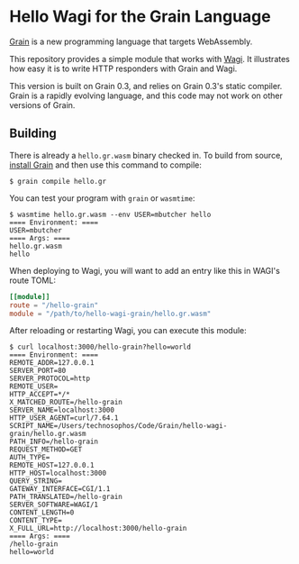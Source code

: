 # Hello Wagi for the Grain Language

[Grain](https://grain-lang.org) is a new programming language that targets WebAssembly.

This repository provides a simple module that works with [Wagi](https://github.com/deislabs/wagi).
It illustrates how easy it is to write HTTP responders with Grain and Wagi.

This version is built on Grain 0.3, and relies on Grain 0.3's static compiler.
Grain is a rapidly evolving language, and this code may not work on other versions of Grain.

## Building

There is already a `hello.gr.wasm` binary checked in.
To build from source, [install Grain]()
and then use this command to compile:

```console
$ grain compile hello.gr
```

You can test your program with `grain` or `wasmtime`:

```console
$ wasmtime hello.gr.wasm --env USER=mbutcher hello
==== Environment: ====
USER=mbutcher
==== Args: ====
hello.gr.wasm
hello
```

When deploying to Wagi, you will want to add an entry like this in WAGI's route TOML:

```toml
[[module]]
route = "/hello-grain"
module = "/path/to/hello-wagi-grain/hello.gr.wasm"

```

After reloading or restarting Wagi, you can execute this module:

```
$ curl localhost:3000/hello-grain?hello=world
==== Environment: ====
REMOTE_ADDR=127.0.0.1
SERVER_PORT=80
SERVER_PROTOCOL=http
REMOTE_USER=
HTTP_ACCEPT=*/*
X_MATCHED_ROUTE=/hello-grain
SERVER_NAME=localhost:3000
HTTP_USER_AGENT=curl/7.64.1
SCRIPT_NAME=/Users/technosophos/Code/Grain/hello-wagi-grain/hello.gr.wasm
PATH_INFO=/hello-grain
REQUEST_METHOD=GET
AUTH_TYPE=
REMOTE_HOST=127.0.0.1
HTTP_HOST=localhost:3000
QUERY_STRING=
GATEWAY_INTERFACE=CGI/1.1
PATH_TRANSLATED=/hello-grain
SERVER_SOFTWARE=WAGI/1
CONTENT_LENGTH=0
CONTENT_TYPE=
X_FULL_URL=http://localhost:3000/hello-grain
==== Args: ====
/hello-grain
hello=world
```
